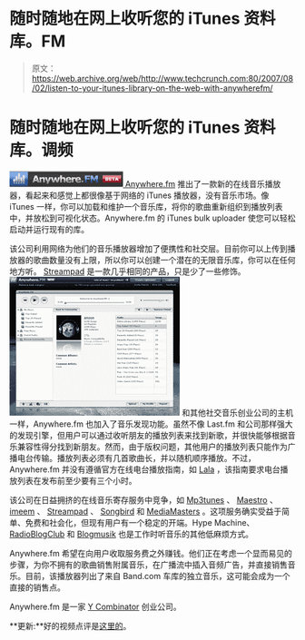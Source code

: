 # 随时随地在网上收听您的 iTunes 资料库。FM 

> 原文：<https://web.archive.org/web/http://www.techcrunch.com:80/2007/08/02/listen-to-your-itunes-library-on-the-web-with-anywherefm/>

# 随时随地在网上收听您的 iTunes 资料库。调频

[![anywherefmlogo.png](img/83e7b2218c1ab1c142cee72d26b8ffb8.png) ](https://web.archive.org/web/20221225184922/http://anywhere.fm/) [Anywhere.fm](https://web.archive.org/web/20221225184922/http://www.crunchbase.com/company/anywhere.fm) 推出了一款新的在线音乐播放器，看起来和感觉上都很像基于网络的 iTunes 播放器，没有音乐市场。像 iTunes 一样，你可以加载和维护一个音乐库，将你的歌曲重新组织到播放列表中，并放松到可视化状态。Anywhere.fm 的 iTunes bulk uploader 使您可以轻松启动并运行现有的库。

该公司利用网络为他们的音乐播放器增加了便携性和社交层。目前你可以上传到播放器的歌曲数量没有上限，所以你可以创建一个潜在的无限音乐库，你可以在任何地方听。 [Streampad](https://web.archive.org/web/20221225184922/http://techcrunch.com/2006/12/08/web-based-media-player-lets-you-stream-your-itunes-to-any-computer/) 是一款几乎相同的产品，只是少了一些修饰。
 [![](img/f71bdcf90f6092b3e40962eb9616bbe2.png)](https://web.archive.org/web/20221225184922/https://techcrunch.com/wp-content/uploads/2007/08/anywhereplayer.png) 和其他社交音乐创业公司的主机一样，Anywhere.fm 也加入了音乐发现功能。虽然不像 Last.fm 和公司那样强大的发现引擎，但用户可以通过收听朋友的播放列表来找到新歌，并很快能够根据音乐兼容性得分找到新朋友。然而，由于版权问题，其他用户的播放列表只能作为广播电台传输。播放列表必须有几首歌曲长，并以随机顺序播放。不过，Anywhere.fm 并没有遵循官方在线电台播放指南，如 [Lala](https://web.archive.org/web/20221225184922/http://www.crunchbase.com/company/lala) ，该指南要求电台播放列表在发布前至少要有三个小时。

该公司在日益拥挤的在线音乐寄存服务中竞争，如 [Mp3tunes](https://web.archive.org/web/20221225184922/http://techcrunch.com/2005/12/02/oboes-web-music-locker/) 、 [Maestro](https://web.archive.org/web/20221225184922/http://techcrunch.com/2007/06/01/maestro-social-music-streaming/) 、 [imeem](https://web.archive.org/web/20221225184922/http://techcrunch.com/2007/06/20/imeem-now-officially-legitimate/) 、 [Streampad](https://web.archive.org/web/20221225184922/http://techcrunch.com/2006/12/08/web-based-media-player-lets-you-stream-your-itunes-to-any-computer/) 、 [Songbird](https://web.archive.org/web/20221225184922/http://techcrunch.com/2006/02/07/songbird-to-launch-tonight/) 和 [MediaMasters](https://web.archive.org/web/20221225184922/http://techcrunch.com/2007/04/06/mediamasters-joins-the-mp3com-2-crew/) 。这项服务确实受益于简单、免费和社会化，但现有用户有一个稳定的开端。Hype Machine、 [RadioBlogClub](https://web.archive.org/web/20221225184922/http://techcrunch.com/2007/03/14/radioblogclub-abandons-old-pirate-ship-for-bigger-one/) 和 [Blogmusik](https://web.archive.org/web/20221225184922/http://techcrunch.com/2006/09/09/check-out-blogmusik-before-its-pulled-off-the-internet/) 也是工作时听音乐的其他低麻烦方式。

Anywhere.fm 希望在向用户收取服务费之外赚钱。他们正在考虑一个显而易见的步骤，为你不拥有的歌曲销售附属音乐，在广播流中插入音频广告，并直接销售音乐。目前，该播放器列出了来自 Band.com 车库的独立音乐，这可能会成为一个直接的销售点。

Anywhere.fm 是一家 [Y Combinator](https://web.archive.org/web/20221225184922/http://www.crunchbase.com/company/ycombinator) 创业公司。

**更新:**好的视频点评是[这里的](https://web.archive.org/web/20221225184922/http://s3.amazonaws.com/anywherefm_videos/anywherefm_review.wmv)。